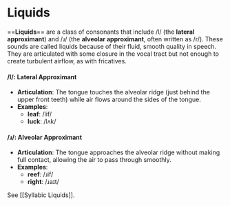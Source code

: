 # Liquids

==**Liquids**== are a class of consonants that include /l/ (the **lateral approximant**) and /ɹ/ (the **alveolar approximant**, often written as /r/). These sounds are called liquids because of their fluid, smooth quality in speech. They are articulated with some closure in the vocal tract but not enough to create turbulent airflow, as with fricatives.

#### /l/: Lateral Approximant
- **Articulation**: The tongue touches the alveolar ridge (just behind the upper front teeth) while air flows around the sides of the tongue.
- **Examples**: 
  - **leaf**: /lif/
  - **luck**: /lʌk/

#### /ɹ/: Alveolar Approximant
- **Articulation**: The tongue approaches the alveolar ridge without making full contact, allowing the air to pass through smoothly.
- **Examples**:
  - **reef**: /ɹif/
  - **right**: /ɹaɪt/

See [[Syllabic Liquids]].